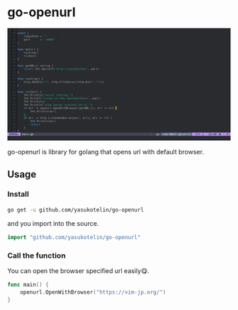 # go-openurl

<p align="center">
    <img src="./images/go-openurl-sample.gif" widh="auto" />
</p>

go-openurl is library for golang that opens url with default browser.

## Usage

### Install

```bash
go get -u github.com/yasukotelin/go-openurl
```

and you import into the source.

```go
import "github.com/yasukotelin/go-openurl"
```

### Call the function

You can open the browser specified url easily😋.

```go
func main() {
	openurl.OpenWithBrowser("https://vim-jp.org/")
}
```

